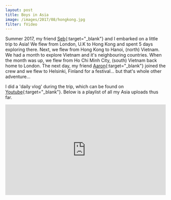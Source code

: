 ```yaml
---
layout: post
title: Boys in Asia
image: /images/2017/08/hongkong.jpg
filter: fVideo
---
```




Summer 2017, my friend [Seb](https://www.instagram.com/seb_langmead/){:target="_blank"} and I embarked on a little trip to Asia! We flew from London, U.K to Hong Kong and spent 5 days exploring there. Next, we flew from Hong Kong to Hanoi, (north) Vietnam. We had a month to explore Vietnam and it's neighbouring countries. When the month was up, we flew from Ho Chi Minh City, (south) Vietnam back home to London. The next day, my friend [Aaron](https://www.instagram.com/aaronvvright/){:target="_blank"} joined the crew and we flew to Helsinki, Finland for a festival... but that's whole other adventure...

I did a 'daily vlog' during the trip, which can be found on  [Youtube](https://www.youtube.com/channel/UC4G3WR8U8Uk0OY62jD1Ut_w){:target="_blank"}. Below is a playlist of all my Asia uploads thus far.

<style>.embed-container { position: relative; padding-bottom: 56.25%; height: 0; overflow: hidden; max-width: 100%; } .embed-container iframe, .embed-container object, .embed-container embed { position: absolute; top: 0; left: 0; width: 100%; height: 100%; }</style><div class='embed-container'><iframe src="https://www.youtube.com/embed/videoseries?list=PL5BNDp6-BkW7heDzCrWAxnBRQyTV8p_c3" frameborder="0" allowfullscreen></iframe></div>
